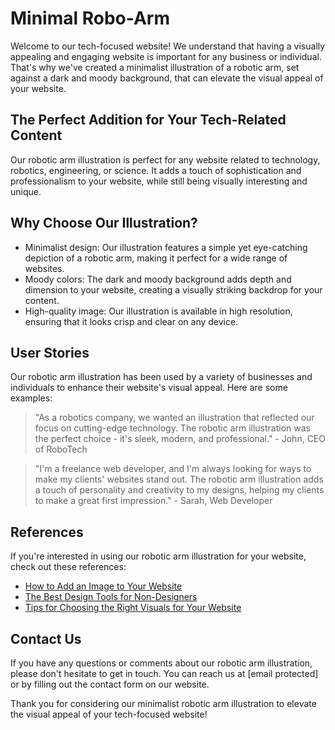 <!--font:Creepster-->

# Minimal Robo-Arm

Welcome to our tech-focused website! We understand that having a visually appealing and engaging website is important for any business or individual. That's why we've created a minimalist illustration of a robotic arm, set against a dark and moody background, that can elevate the visual appeal of your website.

## The Perfect Addition for Your Tech-Related Content

Our robotic arm illustration is perfect for any website related to technology, robotics, engineering, or science. It adds a touch of sophistication and professionalism to your website, while still being visually interesting and unique.

## Why Choose Our Illustration?

- Minimalist design: Our illustration features a simple yet eye-catching depiction of a robotic arm, making it perfect for a wide range of websites.
- Moody colors: The dark and moody background adds depth and dimension to your website, creating a visually striking backdrop for your content.
- High-quality image: Our illustration is available in high resolution, ensuring that it looks crisp and clear on any device.

## User Stories

Our robotic arm illustration has been used by a variety of businesses and individuals to enhance their website's visual appeal. Here are some examples:

> "As a robotics company, we wanted an illustration that reflected our focus on cutting-edge technology. The robotic arm illustration was the perfect choice - it's sleek, modern, and professional." - John, CEO of RoboTech

> "I'm a freelance web developer, and I'm always looking for ways to make my clients' websites stand out. The robotic arm illustration adds a touch of personality and creativity to my designs, helping my clients to make a great first impression." - Sarah, Web Developer

## References

If you're interested in using our robotic arm illustration for your website, check out these references:

- [How to Add an Image to Your Website](#)
- [The Best Design Tools for Non-Designers](#)
- [Tips for Choosing the Right Visuals for Your Website](#)

## Contact Us

If you have any questions or comments about our robotic arm illustration, please don't hesitate to get in touch. You can reach us at [email protected] or by filling out the contact form on our website.

Thank you for considering our minimalist robotic arm illustration to elevate the visual appeal of your tech-focused website!

<!--

Write me content for website with wallpaper which alt text is:

"A wallpaper with a minimalist illustration of a robotic arm, against a background of dark and moody colors."

The name/title of the page should not be 1:1 copy of the alt text but rather a real content of the website which is using this wallpaper.

- Use markdown format 
- Start with heading
- Heading should be short and concise
- The content should look like a real website 
- The website should not be about the wallpaper, wallpaper is just a related background
- Heading should be contain work "wallpaper" or "background"
- Include real sections like references, contact, user stories, etc. use things relevant to the page purpose.
- Feel free to use structure like headings, bullets, numbering, blockquotes, paragraphs, horizontal lines, etc.
- You can use formatting like bold or _italic_
- You can include UTF-8 emojis
- Links should be only #hash anchors (and you can refer to the document itself)
- Do not include images


---


# Robotic Arm Wallpaper for Your Tech-Focused Website

Welcome to our tech-focused website! We understand the importance of having a visually appealing and engaging website that reflects your brand's personality. That's why we've created a minimalist wallpaper featuring a robotic arm against a dark and moody background.

## The Perfect Background for Your Tech-Related Content

Our wallpaper is perfect for any website related to technology, robotics, or engineering. It adds a touch of sophistication and professionalism to your website, while still being visually interesting and unique.

## Why Choose Our Wallpaper?

- Minimalist design: Our wallpaper features a simple yet eye-catching illustration of a robotic arm, making it perfect for a wide range of websites.
- Moody colors: The dark and moody background adds depth and dimension to your website, creating a visually striking backdrop for your content.
- High-quality image: Our wallpaper is available in high resolution, ensuring that it looks crisp and clear on any device.

## User Stories

Our wallpaper has been used by a variety of businesses and individuals to enhance their website's visual appeal. Here are some examples:

> "I run a robotics company, and I wanted a background that reflected our focus on cutting-edge technology. The robotic arm wallpaper was the perfect choice - it's sleek, modern, and professional." - John, CEO of RoboTech

> "As a freelance web developer, I'm always looking for ways to make my clients' websites stand out. The robotic arm wallpaper adds a touch of personality and creativity to my designs, helping my clients to make a great first impression." - Sarah, Web Developer

## References

If you're interested in using our wallpaper for your website, check out these references:

- [How to Set a Desktop Background Image in Windows 10](#)
- [The Best Wallpaper Apps for Android](#)
- [Tips for Choosing the Right Background for Your Website](#)

## Contact Us

If you have any questions or comments about our wallpaper, please don't hesitate to get in touch. You can reach us at [email protected] or by filling out the contact form on our website.

Thank you for considering our robotic arm wallpaper for your website's background!


---


Heading should not include word "wallpaper". The website should not be about the wallpaper itself, wallpaper is just a related background, rewrite whole content.


---


# Elevate Your Tech-Focused Website with a Minimalist Robotic Arm Illustration

Welcome to our tech-focused website! We understand that having a visually appealing and engaging website is important for any business or individual. That's why we've created a minimalist illustration of a robotic arm, set against a dark and moody background, that can elevate the visual appeal of your website.

## The Perfect Addition for Your Tech-Related Content

Our robotic arm illustration is perfect for any website related to technology, robotics, engineering, or science. It adds a touch of sophistication and professionalism to your website, while still being visually interesting and unique.

## Why Choose Our Illustration?

- Minimalist design: Our illustration features a simple yet eye-catching depiction of a robotic arm, making it perfect for a wide range of websites.
- Moody colors: The dark and moody background adds depth and dimension to your website, creating a visually striking backdrop for your content.
- High-quality image: Our illustration is available in high resolution, ensuring that it looks crisp and clear on any device.

## User Stories

Our robotic arm illustration has been used by a variety of businesses and individuals to enhance their website's visual appeal. Here are some examples:

> "As a robotics company, we wanted an illustration that reflected our focus on cutting-edge technology. The robotic arm illustration was the perfect choice - it's sleek, modern, and professional." - John, CEO of RoboTech

> "I'm a freelance web developer, and I'm always looking for ways to make my clients' websites stand out. The robotic arm illustration adds a touch of personality and creativity to my designs, helping my clients to make a great first impression." - Sarah, Web Developer

## References

If you're interested in using our robotic arm illustration for your website, check out these references:

- [How to Add an Image to Your Website](#)
- [The Best Design Tools for Non-Designers](#)
- [Tips for Choosing the Right Visuals for Your Website](#)

## Contact Us

If you have any questions or comments about our robotic arm illustration, please don't hesitate to get in touch. You can reach us at [email protected] or by filling out the contact form on our website.

Thank you for considering our minimalist robotic arm illustration to elevate the visual appeal of your tech-focused website!

-->
